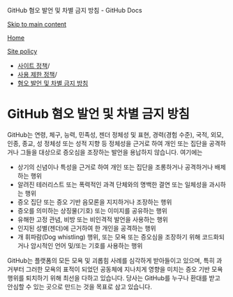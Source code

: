 GitHub 혐오 발언 및 차별 금지 방침 - GitHub Docs

[Skip to main content](#main-content)

[Home](/ko)

[Site policy](/ko/site-policy)

* [사이트 정책](/ko/site-policy)/
* [사용 제한 정책](/ko/site-policy/acceptable-use-policies)/
* [혐오 발언 및 차별 금지 방침](/ko/site-policy/acceptable-use-policies/github-hate-speech-and-discrimination)

GitHub 혐오 발언 및 차별 금지 방침
==========

GitHub는 연령, 체구, 능력, 민족성, 젠더 정체성 및 표현, 경력(경험 수준), 국적, 외모, 인종, 종교, 성 정체성 또는 성적 지향 등 정체성을 근거로 하여 개인 또는 집단을 공격하거나 그들을 대상으로 증오심을 조장하는 발언을 용납하지 않습니다. 여기에는

* 상기의 신념이나 특성을 근거로 하여 개인 또는 집단을 조롱하거나 공격하거나 배제하는 행위
* 알려진 테러리스트 또는 폭력적인 과격 단체와의 명백한 결연 또는 일체성을 과시하는 행위
* 증오 집단 또는 증오 기반 음모론을 지지하거나 조장하는 행위
* 증오를 의미하는 상징물(기호) 또는 이미지를 공유하는 행위
* 유해한 고정 관념, 비방 또는 비인격적 발언을 사용하는 행위
* 인지된 성별(젠더)에 근거하여 한 개인을 공격하는 행위
* 개 휘파람(Dog whistling) 행위, 또는 모욕 또는 증오심을 조장하기 위해 코드화되거나 암시적인 언어 및/또는 기호를 사용하는 행위

GitHub는 플랫폼의 모든 모욕 및 괴롭힘 사례를 심각하게 받아들이고 있으며, 특히 과거부터 그러한 모욕의 표적이 되었던 공동체에 지나치게 영향을 미치는 증오 기반 모욕 행위를 퇴치하기 위해 최선을 다하고 있습니다. 당사는 GitHub를 누구나 환대를 받고 안심할 수 있는 곳으로 만드는 것을 목표로 삼고 있습니다.

